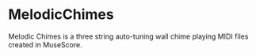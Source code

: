 # MelodicChimes

Melodic Chimes is a three string auto-tuning wall chime playing MIDI files created in MuseScore.

